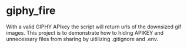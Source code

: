 # giphy_fire
With a valid GIPHY APIkey the script will return urls of the downsized gif images.
This project is to demonstrate how to hiding APIKEY and unnecessary files from sharing by uitilizing .gitignore and .env.
